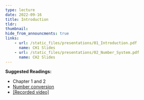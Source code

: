 ```yaml
---
type: lecture
date: 2022-09-16
title: Introduction
tldr: 
thumbnail: 
hide_from_announcments: true
links: 
    - url: /static_files/presentations/01_Introduction.pdf
      name: CH1 Slides
    - url: /static_files/presentations/02_Number_System.pdf
      name: CH2 Slides   
---
```

**Suggested Readings:**
- Chapter 1 and 2
- [Number conversion](https://www.rapidtables.com/convert/number/index.html)
- [[Recorded video]](https://youtube.com/playlist?list=PLHNZtBNWQ-86yXSxw1DQEmPkDXcyxCyjB)

